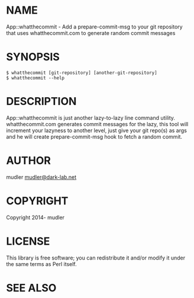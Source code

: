 # NAME

App::whatthecommit - Add a prepare-commit-msg to your git repository that uses whatthecommit.com to generate random commit messages

# SYNOPSIS

    $ whatthecommit [git-repository] [another-git-repository]
    $ whatthecommit --help

# DESCRIPTION

App::whatthecommit is just another lazy-to-lazy line command utility.
whatthecommit.com generates commit messages for the lazy, this tool will increment your lazyness to another level, just give your git repo(s) as args and he will create prepare-commit-msg hook to fetch a random commit.

# AUTHOR

mudler <mudler@dark-lab.net>

# COPYRIGHT

Copyright 2014- mudler

# LICENSE

This library is free software; you can redistribute it and/or modify
it under the same terms as Perl itself.

# SEE ALSO
